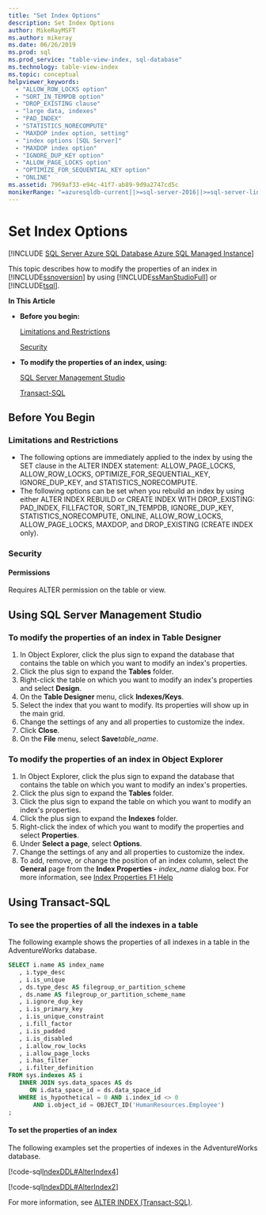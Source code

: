 ```yaml
---
title: "Set Index Options"
description: Set Index Options
author: MikeRayMSFT
ms.author: mikeray
ms.date: 06/26/2019
ms.prod: sql
ms.prod_service: "table-view-index, sql-database"
ms.technology: table-view-index
ms.topic: conceptual
helpviewer_keywords:
  - "ALLOW_ROW_LOCKS option"
  - "SORT_IN_TEMPDB option"
  - "DROP_EXISTING clause"
  - "large data, indexes"
  - "PAD_INDEX"
  - "STATISTICS_NORECOMPUTE"
  - "MAXDOP index option, setting"
  - "index options [SQL Server]"
  - "MAXDOP index option"
  - "IGNORE_DUP_KEY option"
  - "ALLOW_PAGE_LOCKS option"
  - "OPTIMIZE_FOR_SEQUENTIAL_KEY option"
  - "ONLINE"
ms.assetid: 7969af33-e94c-41f7-ab89-9d9a2747cd5c
monikerRange: "=azuresqldb-current||>=sql-server-2016||>=sql-server-linux-2017||=azuresqldb-mi-current"
---
```

# Set Index Options
[!INCLUDE [SQL Server Azure SQL Database Azure SQL Managed Instance](../../includes/applies-to-version/sql-asdb-asdbmi.md)] 

This topic describes how to modify the properties of an index in [!INCLUDE[ssnoversion](../../includes/ssnoversion-md.md)] by using [!INCLUDE[ssManStudioFull](../../includes/ssmanstudiofull-md.md)] or [!INCLUDE[tsql](../../includes/tsql-md.md)].

 **In This Article**

- **Before you begin:**

   [Limitations and Restrictions](#Restrictions)

   [Security](#Security)

- **To modify the properties of an index, using:**

   [SQL Server Management Studio](#SSMSProcedure)

   [Transact-SQL](#TsqlProcedure)

## <a name="BeforeYouBegin"></a> Before You Begin

### <a name="Restrictions"></a> Limitations and Restrictions

- The following options are immediately applied to the index by using the SET clause in the ALTER INDEX statement: ALLOW_PAGE_LOCKS, ALLOW_ROW_LOCKS, OPTIMIZE_FOR_SEQUENTIAL_KEY, IGNORE_DUP_KEY, and STATISTICS_NORECOMPUTE.
- The following options can be set when you rebuild an index by using either ALTER INDEX REBUILD or CREATE INDEX WITH DROP_EXISTING: PAD_INDEX, FILLFACTOR, SORT_IN_TEMPDB, IGNORE_DUP_KEY, STATISTICS_NORECOMPUTE, ONLINE, ALLOW_ROW_LOCKS, ALLOW_PAGE_LOCKS, MAXDOP, and DROP_EXISTING (CREATE INDEX only).

### <a name="Security"></a> Security

#### <a name="Permissions"></a> Permissions

Requires ALTER permission on the table or view.

## <a name="SSMSProcedure"></a> Using SQL Server Management Studio

### To modify the properties of an index in Table Designer

1. In Object Explorer, click the plus sign to expand the database that contains the table on which you want to modify an index's properties.
2. Click the plus sign to expand the **Tables** folder.
3. Right-click the table on which you want to modify an index's properties and select **Design**.
4. On the **Table Designer** menu, click **Indexes/Keys**.
5. Select the index that you want to modify. Its properties will show up in the main grid.
6. Change the settings of any and all properties to customize the index.
7. Click **Close**.
8. On the **File** menu, select **Save**_table_name_.

### To modify the properties of an index in Object Explorer

1. In Object Explorer, click the plus sign to expand the database that contains the table on which you want to modify an index's properties.
2. Click the plus sign to expand the **Tables** folder.
3. Click the plus sign to expand the table on which you want to modify an index's properties.
4. Click the plus sign to expand the **Indexes** folder.
5. Right-click the index of which you want to modify the properties and select **Properties**.
6. Under **Select a page**, select **Options**.
7. Change the settings of any and all properties to customize the index.
8. To add, remove, or change the position of an index column, select the **General** page from the **Index Properties -** _index_name_ dialog box. For more information, see [Index Properties F1 Help](../../relational-databases/indexes/index-properties-f1-help.md)

## <a name="TsqlProcedure"></a> Using Transact-SQL

### To see the properties of all the indexes in a table

The following example shows the properties of all indexes in a table in the AdventureWorks database.

```sql
SELECT i.name AS index_name
   , i.type_desc
   , i.is_unique
   , ds.type_desc AS filegroup_or_partition_scheme
   , ds.name AS filegroup_or_partition_scheme_name
   , i.ignore_dup_key
   , i.is_primary_key
   , i.is_unique_constraint
   , i.fill_factor
   , i.is_padded
   , i.is_disabled
   , i.allow_row_locks
   , i.allow_page_locks
   , i.has_filter
   , i.filter_definition
FROM sys.indexes AS i
   INNER JOIN sys.data_spaces AS ds
      ON i.data_space_id = ds.data_space_id
   WHERE is_hypothetical = 0 AND i.index_id <> 0
       AND i.object_id = OBJECT_ID('HumanResources.Employee')
;
```

#### To set the properties of an index

The following examples set the properties of indexes in the AdventureWorks database.

[!code-sql[IndexDDL#AlterIndex4](../../relational-databases/indexes/codesnippet/tsql/set-index-options_1.sql)]

[!code-sql[IndexDDL#AlterIndex2](../../relational-databases/indexes/codesnippet/tsql/set-index-options_2.sql)]

For more information, see [ALTER INDEX &#40;Transact-SQL&#41;](../../t-sql/statements/alter-index-transact-sql.md).
